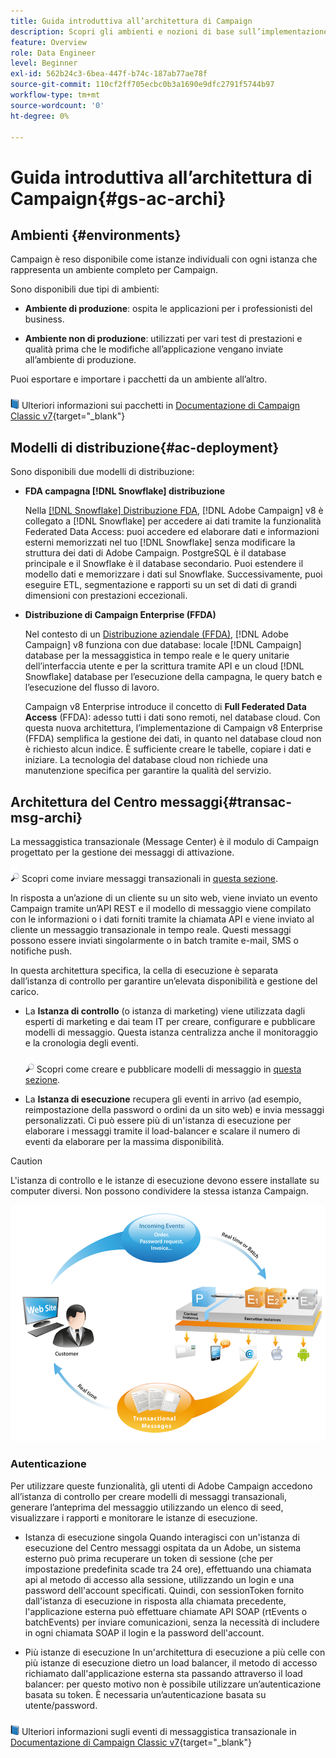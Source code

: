 ```yaml
---
title: Guida introduttiva all’architettura di Campaign
description: Scopri gli ambienti e nozioni di base sull’implementazione
feature: Overview
role: Data Engineer
level: Beginner
exl-id: 562b24c3-6bea-447f-b74c-187ab77ae78f
source-git-commit: 110cf2ff705ecbc0b3a1690e9dfc2791f5744b97
workflow-type: tm+mt
source-wordcount: '0'
ht-degree: 0%

---
```


# Guida introduttiva all’architettura di Campaign{#gs-ac-archi}

## Ambienti {#environments}

Campaign è reso disponibile come istanze individuali con ogni istanza che rappresenta un ambiente completo per Campaign.

Sono disponibili due tipi di ambienti:

* **Ambiente di produzione**: ospita le applicazioni per i professionisti del business.

* **Ambiente non di produzione**: utilizzati per vari test di prestazioni e qualità prima che le modifiche all’applicazione vengano inviate all’ambiente di produzione.

Puoi esportare e importare i pacchetti da un ambiente all’altro.

![](../assets/do-not-localize/book.png) Ulteriori informazioni sui pacchetti in [Documentazione di Campaign Classic v7](https://experienceleague.adobe.com/docs/campaign-classic/using/getting-started/administration-basics/working-with-data-packages.html){target=&quot;_blank&quot;}

## Modelli di distribuzione{#ac-deployment}

Sono disponibili due modelli di distribuzione:

* **FDA campagna [!DNL Snowflake] distribuzione**

   Nella [[!DNL Snowflake] Distribuzione FDA](fda-deployment.md), [!DNL Adobe Campaign] v8 è collegato a [!DNL Snowflake] per accedere ai dati tramite la funzionalità Federated Data Access: puoi accedere ed elaborare dati e informazioni esterni memorizzati nel tuo [!DNL Snowflake] senza modificare la struttura dei dati di Adobe Campaign. PostgreSQL è il database principale e il Snowflake è il database secondario. Puoi estendere il modello dati e memorizzare i dati sul Snowflake. Successivamente, puoi eseguire ETL, segmentazione e rapporti su un set di dati di grandi dimensioni con prestazioni eccezionali.

* **Distribuzione di Campaign Enterprise (FFDA)**

   Nel contesto di un [Distribuzione aziendale (FFDA)](enterprise-deployment.md), [!DNL Adobe Campaign] v8 funziona con due database: locale [!DNL Campaign] database per la messaggistica in tempo reale e le query unitarie dell’interfaccia utente e per la scrittura tramite API e un cloud [!DNL Snowflake] database per l’esecuzione della campagna, le query batch e l’esecuzione del flusso di lavoro.

   Campaign v8 Enterprise introduce il concetto di **Full Federated Data Access** (FFDA): adesso tutti i dati sono remoti, nel database cloud. Con questa nuova architettura, l’implementazione di Campaign v8 Enterprise (FFDA) semplifica la gestione dei dati, in quanto nel database cloud non è richiesto alcun indice. È sufficiente creare le tabelle, copiare i dati e iniziare. La tecnologia del database cloud non richiede una manutenzione specifica per garantire la qualità del servizio.


## Architettura del Centro messaggi{#transac-msg-archi}

La messaggistica transazionale (Message Center) è il modulo di Campaign progettato per la gestione dei messaggi di attivazione.

![](../assets/do-not-localize/glass.png) Scopri come inviare messaggi transazionali in [questa sezione](../send/transactional.md).

In risposta a un’azione di un cliente su un sito web, viene inviato un evento Campaign tramite un’API REST e il modello di messaggio viene compilato con le informazioni o i dati forniti tramite la chiamata API e viene inviato al cliente un messaggio transazionale in tempo reale. Questi messaggi possono essere inviati singolarmente o in batch tramite e-mail, SMS o notifiche push.

In questa architettura specifica, la cella di esecuzione è separata dall’istanza di controllo per garantire un’elevata disponibilità e gestione del carico.

* La **Istanza di controllo** (o istanza di marketing) viene utilizzata dagli esperti di marketing e dai team IT per creare, configurare e pubblicare modelli di messaggio. Questa istanza centralizza anche il monitoraggio e la cronologia degli eventi.

   ![](../assets/do-not-localize/glass.png) Scopri come creare e pubblicare modelli di messaggio in [questa sezione](../send/transactional.md).

* La **Istanza di esecuzione** recupera gli eventi in arrivo (ad esempio, reimpostazione della password o ordini da un sito web) e invia messaggi personalizzati. Ci può essere più di un&#39;istanza di esecuzione per elaborare i messaggi tramite il load-balancer e scalare il numero di eventi da elaborare per la massima disponibilità.

>[!CAUTION]
>
>L&#39;istanza di controllo e le istanze di esecuzione devono essere installate su computer diversi. Non possono condividere la stessa istanza Campaign.

![](assets/messagecenter_diagram.png)

### Autenticazione

Per utilizzare queste funzionalità, gli utenti di Adobe Campaign accedono all’istanza di controllo per creare modelli di messaggi transazionali, generare l’anteprima del messaggio utilizzando un elenco di seed, visualizzare i rapporti e monitorare le istanze di esecuzione.

* Istanza di esecuzione singola Quando interagisci con un&#39;istanza di esecuzione del Centro messaggi ospitata da un Adobe, un sistema esterno può prima recuperare un token di sessione (che per impostazione predefinita scade tra 24 ore), effettuando una chiamata api al metodo di accesso alla sessione, utilizzando un login e una password dell&#39;account specificati.
Quindi, con sessionToken fornito dall&#39;istanza di esecuzione in risposta alla chiamata precedente, l&#39;applicazione esterna può effettuare chiamate API SOAP (rtEvents o batchEvents) per inviare comunicazioni, senza la necessità di includere in ogni chiamata SOAP il login e la password dell&#39;account.

* Più istanze di esecuzione In un&#39;architettura di esecuzione a più celle con più istanze di esecuzione dietro un load balancer, il metodo di accesso richiamato dall&#39;applicazione esterna sta passando attraverso il load balancer: per questo motivo non è possibile utilizzare un’autenticazione basata su token. È necessaria un’autenticazione basata su utente/password.

![](../assets/do-not-localize/book.png) Ulteriori informazioni sugli eventi di messaggistica transazionale in [Documentazione di Campaign Classic v7](https://experienceleague.adobe.com/docs/campaign-classic/using/transactional-messaging/processing/event-description.html#about-transactional-messaging-datamodel){target=&quot;_blank&quot;}

